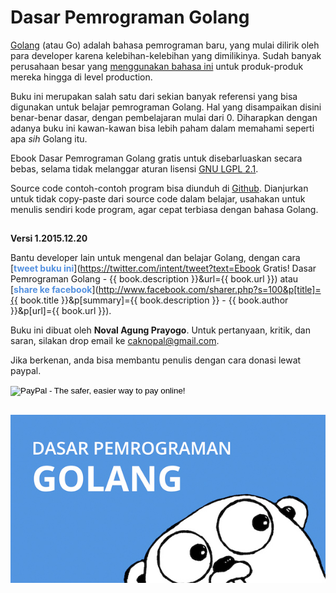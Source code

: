 # Dasar Pemrograman Golang

[Golang](https://golang.org/) (atau Go) adalah bahasa pemrograman baru, yang mulai dilirik oleh para developer karena kelebihan-kelebihan yang dimilikinya. Sudah banyak perusahaan besar yang [menggunakan bahasa ini](https://github.com/golang/go/wiki/GoUsers) untuk produk-produk mereka hingga di level production.

Buku ini merupakan salah satu dari sekian banyak referensi yang bisa digunakan untuk belajar pemrograman Golang. Hal yang disampaikan disini benar-benar dasar, dengan pembelajaran mulai dari 0. Diharapkan dengan adanya buku ini kawan-kawan bisa lebih paham dalam memahami seperti apa *sih* Golang itu.

Ebook Dasar Pemrograman Golang gratis untuk disebarluaskan secara bebas, selama tidak melanggar aturan lisensi [GNU LGPL 2.1](http://www.gnu.org/licenses/old-licenses/lgpl-2.1.en.html).

Source code contoh-contoh program bisa diunduh di [Github](https://github.com/novalagung/dasarpemrogramangolang). Dianjurkan untuk tidak copy-paste dari source code dalam belajar, usahakan untuk menulis sendiri kode program, agar cepat terbiasa dengan bahasa Golang.

## 

**Versi 1.2015.12.20**

Bantu developer lain untuk mengenal dan belajar Golang, dengan cara [<span style="color: #5491E0; font-weight: bold;">tweet buku ini</span>](https://twitter.com/intent/tweet?text=Ebook Gratis! Dasar Pemrograman Golang - {{ book.description }}&url={{ book.url }}) atau [<span style="color: #5491E0; font-weight: bold;">share ke facebook</span>](http://www.facebook.com/sharer.php?s=100&p[title]={{ book.title }}&p[summary]={{ book.description }} - {{ book.author }}&p[url]={{ book.url }}).

Buku ini dibuat oleh **Noval Agung Prayogo**. Untuk pertanyaan, kritik, dan saran, silakan drop email ke [caknopal@gmail.com](mailto:caknopal@gmail.com).

Jika berkenan, anda bisa membantu penulis dengan cara donasi lewat paypal.

<form action="https://www.paypal.com/cgi-bin/webscr" method="post" target="_top">
<input type="hidden" name="cmd" value="_s-xclick">
<input type="hidden" name="hosted_button_id" value="JEBCT8QYW6DFQ">
<input type="image" src="https://www.paypalobjects.com/en_US/i/btn/btn_donateCC_LG.gif" border="0" name="submit" alt="PayPal - The safer, easier way to pay online!">
<img alt="" border="0" src="https://www.paypalobjects.com/en_US/i/scr/pixel.gif" width="1" height="1">
</form>

## 

<center><img src="images/other/cover_fb_share.jpg" alt="Buku Dasar Pemrograman Golang" /></center>